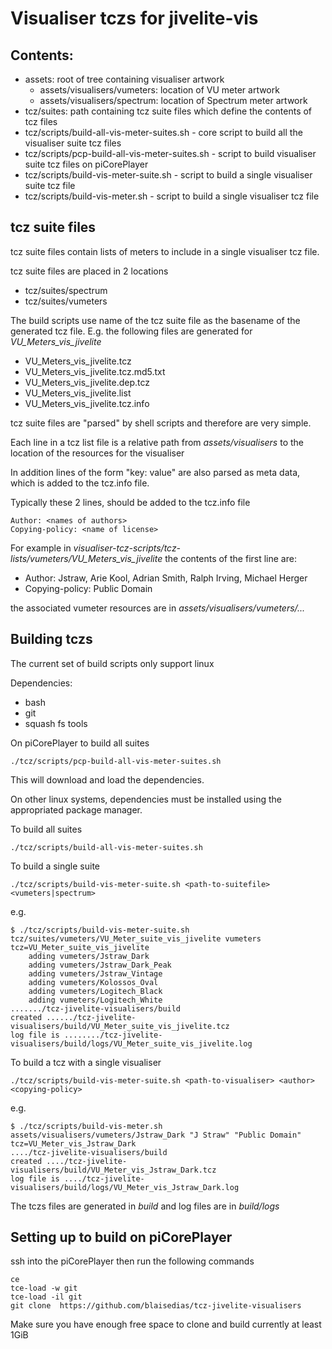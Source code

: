 # Visualiser tczs for jivelite-vis
## Contents:
* assets: root of tree containing visualiser artwork
  * assets/visualisers/vumeters:  location of VU meter artwork
  * assets/visualisers/spectrum: location of Spectrum meter artwork
* tcz/suites: path containing tcz suite files which  define the contents of tcz files
* tcz/scripts/build-all-vis-meter-suites.sh - core script to build all the visualiser suite tcz files
* tcz/scripts/pcp-build-all-vis-meter-suites.sh - script to build visualiser suite tcz files on piCorePlayer
* tcz/scripts/build-vis-meter-suite.sh - script to build a single visualiser suite tcz file
* tcz/scripts/build-vis-meter.sh - script to build a single visualiser tcz file

## tcz suite files
tcz suite files contain lists of meters to include in a single visualiser tcz file.

tcz suite files are placed in 2 locations
* tcz/suites/spectrum
* tcz/suites/vumeters

The build scripts use name of the tcz suite file as the basename of the generated tcz file.
E.g. the following files are generated for  *VU_Meters_vis_jivelite*  
* VU_Meters_vis_jivelite.tcz
* VU_Meters_vis_jivelite.tcz.md5.txt
* VU_Meters_vis_jivelite.dep.tcz
* VU_Meters_vis_jivelite.list  
* VU_Meters_vis_jivelite.tcz.info

tcz suite files are "parsed" by shell scripts and therefore are very simple.

Each line in a tcz list file is a relative path from *assets/visualisers* to the location of the resources for the visualiser

In addition lines of the form "key: value" are also parsed as meta data, which is added to the tcz.info file.

Typically these 2 lines, should be added to the tcz.info file
```
Author: <names of authors>
Copying-policy: <name of license>
```

For example in *visualiser-tcz-scripts/tcz-lists/vumeters/VU_Meters_vis_jivelite* the contents of the first line are:
* Author:         Jstraw, Arie Kool, Adrian Smith, Ralph Irving, Michael Herger
* Copying-policy:  Public Domain


the associated vumeter resources are in *assets/visualisers/vumeters/...*


## Building tczs
The current set of build scripts only support linux 

Dependencies:
 * bash
 * git
 * squash fs tools

On piCorePlayer to build all suites
```
./tcz/scripts/pcp-build-all-vis-meter-suites.sh
```
This will download and load the dependencies.


On other linux systems, dependencies must be installed using the appropriated package manager.

To build all suites
```
./tcz/scripts/build-all-vis-meter-suites.sh
```

To build a single suite
```
./tcz/scripts/build-vis-meter-suite.sh <path-to-suitefile> <vumeters|spectrum>
```
e.g.
```
$ ./tcz/scripts/build-vis-meter-suite.sh tcz/suites/vumeters/VU_Meter_suite_vis_jivelite vumeters
tcz=VU_Meter_suite_vis_jivelite
    adding vumeters/Jstraw_Dark
    adding vumeters/Jstraw_Dark_Peak
    adding vumeters/Jstraw_Vintage
    adding vumeters/Kolossos_Oval
    adding vumeters/Logitech_Black
    adding vumeters/Logitech_White
......./tcz-jivelite-visualisers/build
created ....../tcz-jivelite-visualisers/build/VU_Meter_suite_vis_jivelite.tcz
log file is ......../tcz-jivelite-visualisers/build/logs/VU_Meter_suite_vis_jivelite.log
```

To build a tcz with a single visualiser 
```
./tcz/scripts/build-vis-meter-suite.sh <path-to-visualiser> <author> <copying-policy>
```
e.g.
```
$ ./tcz/scripts/build-vis-meter.sh assets/visualisers/vumeters/Jstraw_Dark "J Straw" "Public Domain"
tcz=VU_Meter_vis_Jstraw_Dark
..../tcz-jivelite-visualisers/build
created ..../tcz-jivelite-visualisers/build/VU_Meter_vis_Jstraw_Dark.tcz
log file is ..../tcz-jivelite-visualisers/build/logs/VU_Meter_vis_Jstraw_Dark.log
```

The tczs files are generated in *build* and log files are in *build/logs*

## Setting up to build on piCorePlayer
ssh into the piCorePlayer then run the following commands
```
ce
tce-load -w git
tce-load -il git
git clone  https://github.com/blaisedias/tcz-jivelite-visualisers
```

Make sure you have enough free space to clone and build currently at least 1GiB
